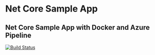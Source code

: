 # Net Core Sample App
## Net Core Sample App with Docker and Azure Pipeline



[![Build Status](https://dev.azure.com/muhammadbilalansari/NetCore-docker-app/_apis/build/status/mba2295.NetCoreDockerApp?branchName=main)](https://dev.azure.com/muhammadbilalansari/NetCore-docker-app/_build/latest?definitionId=2&branchName=main)
